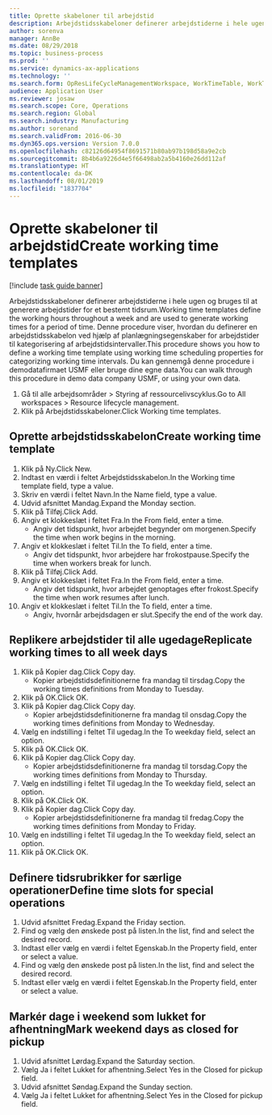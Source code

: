 ```yaml
---
title: Oprette skabeloner til arbejdstid
description: Arbejdstidsskabeloner definerer arbejdstiderne i hele ugen og bruges til at generere arbejdstider for et bestemt tidsrum.
author: sorenva
manager: AnnBe
ms.date: 08/29/2018
ms.topic: business-process
ms.prod: ''
ms.service: dynamics-ax-applications
ms.technology: ''
ms.search.form: OpResLifeCycleManagementWorkspace, WorkTimeTable, WorkTimeCopyDayDialog
audience: Application User
ms.reviewer: josaw
ms.search.scope: Core, Operations
ms.search.region: Global
ms.search.industry: Manufacturing
ms.author: sorenand
ms.search.validFrom: 2016-06-30
ms.dyn365.ops.version: Version 7.0.0
ms.openlocfilehash: c82126d64954f8691571b80ab97b198d58a9e2cb
ms.sourcegitcommit: 8b4b6a9226d4e5f66498ab2a5b4160e26dd112af
ms.translationtype: HT
ms.contentlocale: da-DK
ms.lasthandoff: 08/01/2019
ms.locfileid: "1837704"
---
```

# <a name="create-working-time-templates"></a><span data-ttu-id="278c5-103">Oprette skabeloner til arbejdstid</span><span class="sxs-lookup"><span data-stu-id="278c5-103">Create working time templates</span></span>

[!include [task guide banner](../../includes/task-guide-banner.md)]

<span data-ttu-id="278c5-104">Arbejdstidsskabeloner definerer arbejdstiderne i hele ugen og bruges til at generere arbejdstider for et bestemt tidsrum.</span><span class="sxs-lookup"><span data-stu-id="278c5-104">Working time templates define the working hours throughout a week and are used to generate working times for a period of time.</span></span> <span data-ttu-id="278c5-105">Denne procedure viser, hvordan du definerer en arbejdstidsskabelon ved hjælp af planlægningsegenskaber for arbejdstider til kategorisering af arbejdstidsintervaller.</span><span class="sxs-lookup"><span data-stu-id="278c5-105">This procedure shows you how to define a working time template using working time scheduling properties for categorizing working time intervals.</span></span> <span data-ttu-id="278c5-106">Du kan gennemgå denne procedure i demodatafirmaet USMF eller bruge dine egne data.</span><span class="sxs-lookup"><span data-stu-id="278c5-106">You can walk through this procedure in demo data company USMF, or using your own data.</span></span>

1. <span data-ttu-id="278c5-107">Gå til alle arbejdsområder > Styring af ressourcelivscyklus.</span><span class="sxs-lookup"><span data-stu-id="278c5-107">Go to All workspaces > Resource lifecycle management.</span></span>
2. <span data-ttu-id="278c5-108">Klik på Arbejdstidsskabeloner.</span><span class="sxs-lookup"><span data-stu-id="278c5-108">Click Working time templates.</span></span>

## <a name="create-working-time-template"></a><span data-ttu-id="278c5-109">Oprette arbejdstidsskabelon</span><span class="sxs-lookup"><span data-stu-id="278c5-109">Create working time template</span></span>
1. <span data-ttu-id="278c5-110">Klik på Ny.</span><span class="sxs-lookup"><span data-stu-id="278c5-110">Click New.</span></span>
2. <span data-ttu-id="278c5-111">Indtast en værdi i feltet Arbejdstidsskabelon.</span><span class="sxs-lookup"><span data-stu-id="278c5-111">In the Working time template field, type a value.</span></span>
3. <span data-ttu-id="278c5-112">Skriv en værdi i feltet Navn.</span><span class="sxs-lookup"><span data-stu-id="278c5-112">In the Name field, type a value.</span></span>
4. <span data-ttu-id="278c5-113">Udvid afsnittet Mandag.</span><span class="sxs-lookup"><span data-stu-id="278c5-113">Expand the Monday section.</span></span>
5. <span data-ttu-id="278c5-114">Klik på Tilføj.</span><span class="sxs-lookup"><span data-stu-id="278c5-114">Click Add.</span></span>
6. <span data-ttu-id="278c5-115">Angiv et klokkeslæt i feltet Fra.</span><span class="sxs-lookup"><span data-stu-id="278c5-115">In the From field, enter a time.</span></span>
    * <span data-ttu-id="278c5-116">Angiv det tidspunkt, hvor arbejdet begynder om morgenen.</span><span class="sxs-lookup"><span data-stu-id="278c5-116">Specify the time when work begins in the morning.</span></span>  
7. <span data-ttu-id="278c5-117">Angiv et klokkeslæt i feltet Til.</span><span class="sxs-lookup"><span data-stu-id="278c5-117">In the To field, enter a time.</span></span>
    * <span data-ttu-id="278c5-118">Angiv det tidspunkt, hvor arbejdere har frokostpause.</span><span class="sxs-lookup"><span data-stu-id="278c5-118">Specify the time when workers break for lunch.</span></span>  
8. <span data-ttu-id="278c5-119">Klik på Tilføj.</span><span class="sxs-lookup"><span data-stu-id="278c5-119">Click Add.</span></span>
9. <span data-ttu-id="278c5-120">Angiv et klokkeslæt i feltet Fra.</span><span class="sxs-lookup"><span data-stu-id="278c5-120">In the From field, enter a time.</span></span>
    * <span data-ttu-id="278c5-121">Angiv det tidspunkt, hvor arbejdet genoptages efter frokost.</span><span class="sxs-lookup"><span data-stu-id="278c5-121">Specify the time when work resumes after lunch.</span></span>  
10. <span data-ttu-id="278c5-122">Angiv et klokkeslæt i feltet Til.</span><span class="sxs-lookup"><span data-stu-id="278c5-122">In the To field, enter a time.</span></span>
    * <span data-ttu-id="278c5-123">Angiv, hvornår arbejdsdagen er slut.</span><span class="sxs-lookup"><span data-stu-id="278c5-123">Specify the end of the work day.</span></span>  

## <a name="replicate-working-times-to-all-week-days"></a><span data-ttu-id="278c5-124">Replikere arbejdstider til alle ugedage</span><span class="sxs-lookup"><span data-stu-id="278c5-124">Replicate working times to all week days</span></span>
1. <span data-ttu-id="278c5-125">Klik på Kopier dag.</span><span class="sxs-lookup"><span data-stu-id="278c5-125">Click Copy day.</span></span>
    * <span data-ttu-id="278c5-126">Kopier arbejdstidsdefinitionerne fra mandag til tirsdag.</span><span class="sxs-lookup"><span data-stu-id="278c5-126">Copy the working times definitions from Monday to Tuesday.</span></span>  
2. <span data-ttu-id="278c5-127">Klik på OK.</span><span class="sxs-lookup"><span data-stu-id="278c5-127">Click OK.</span></span>
3. <span data-ttu-id="278c5-128">Klik på Kopier dag.</span><span class="sxs-lookup"><span data-stu-id="278c5-128">Click Copy day.</span></span>
    * <span data-ttu-id="278c5-129">Kopier arbejdstidsdefinitionerne fra mandag til onsdag.</span><span class="sxs-lookup"><span data-stu-id="278c5-129">Copy the working times definitions from Monday to Wednesday.</span></span>  
4. <span data-ttu-id="278c5-130">Vælg en indstilling i feltet Til ugedag.</span><span class="sxs-lookup"><span data-stu-id="278c5-130">In the To weekday field, select an option.</span></span>
5. <span data-ttu-id="278c5-131">Klik på OK.</span><span class="sxs-lookup"><span data-stu-id="278c5-131">Click OK.</span></span>
6. <span data-ttu-id="278c5-132">Klik på Kopier dag.</span><span class="sxs-lookup"><span data-stu-id="278c5-132">Click Copy day.</span></span>
    * <span data-ttu-id="278c5-133">Kopier arbejdstidsdefinitionerne fra mandag til torsdag.</span><span class="sxs-lookup"><span data-stu-id="278c5-133">Copy the working times definitions from Monday to Thursday.</span></span>  
7. <span data-ttu-id="278c5-134">Vælg en indstilling i feltet Til ugedag.</span><span class="sxs-lookup"><span data-stu-id="278c5-134">In the To weekday field, select an option.</span></span>
8. <span data-ttu-id="278c5-135">Klik på OK.</span><span class="sxs-lookup"><span data-stu-id="278c5-135">Click OK.</span></span>
9. <span data-ttu-id="278c5-136">Klik på Kopier dag.</span><span class="sxs-lookup"><span data-stu-id="278c5-136">Click Copy day.</span></span>
    * <span data-ttu-id="278c5-137">Kopier arbejdstidsdefinitionerne fra mandag til fredag.</span><span class="sxs-lookup"><span data-stu-id="278c5-137">Copy the working times definitions from Monday to Friday.</span></span>  
10. <span data-ttu-id="278c5-138">Vælg en indstilling i feltet Til ugedag.</span><span class="sxs-lookup"><span data-stu-id="278c5-138">In the To weekday field, select an option.</span></span>
11. <span data-ttu-id="278c5-139">Klik på OK.</span><span class="sxs-lookup"><span data-stu-id="278c5-139">Click OK.</span></span>

## <a name="define-time-slots-for-special-operations"></a><span data-ttu-id="278c5-140">Definere tidsrubrikker for særlige operationer</span><span class="sxs-lookup"><span data-stu-id="278c5-140">Define time slots for special operations</span></span>
1. <span data-ttu-id="278c5-141">Udvid afsnittet Fredag.</span><span class="sxs-lookup"><span data-stu-id="278c5-141">Expand the Friday section.</span></span>
2. <span data-ttu-id="278c5-142">Find og vælg den ønskede post på listen.</span><span class="sxs-lookup"><span data-stu-id="278c5-142">In the list, find and select the desired record.</span></span>
3. <span data-ttu-id="278c5-143">Indtast eller vælg en værdi i feltet Egenskab.</span><span class="sxs-lookup"><span data-stu-id="278c5-143">In the Property field, enter or select a value.</span></span>
4. <span data-ttu-id="278c5-144">Find og vælg den ønskede post på listen.</span><span class="sxs-lookup"><span data-stu-id="278c5-144">In the list, find and select the desired record.</span></span>
5. <span data-ttu-id="278c5-145">Indtast eller vælg en værdi i feltet Egenskab.</span><span class="sxs-lookup"><span data-stu-id="278c5-145">In the Property field, enter or select a value.</span></span>

## <a name="mark-weekend-days-as-closed-for-pickup"></a><span data-ttu-id="278c5-146">Markér dage i weekend som lukket for afhentning</span><span class="sxs-lookup"><span data-stu-id="278c5-146">Mark weekend days as closed for pickup</span></span>
1. <span data-ttu-id="278c5-147">Udvid afsnittet Lørdag.</span><span class="sxs-lookup"><span data-stu-id="278c5-147">Expand the Saturday section.</span></span>
2. <span data-ttu-id="278c5-148">Vælg Ja i feltet Lukket for afhentning.</span><span class="sxs-lookup"><span data-stu-id="278c5-148">Select Yes in the Closed for pickup field.</span></span>
3. <span data-ttu-id="278c5-149">Udvid afsnittet Søndag.</span><span class="sxs-lookup"><span data-stu-id="278c5-149">Expand the Sunday section.</span></span>
4. <span data-ttu-id="278c5-150">Vælg Ja i feltet Lukket for afhentning.</span><span class="sxs-lookup"><span data-stu-id="278c5-150">Select Yes in the Closed for pickup field.</span></span>

